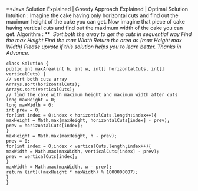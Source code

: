 **Java Solution Explained | Greedy Approach Explained | Optimal Solution
Intuition :
Imagine the cake having only horizontal cuts and find out the maximum height of the cake you can get. Now imagine that piece of cake having vertical cuts and find out the maximum width of the cake you can get.
Algorithm : **
​
*Sort both the array to get the cuts in sequential way
Find the max Height
Find the max Width
Return the area as (max Height  max Width)
Please upvote if this solution helps you to learn better. Thanks in Advance.*
​
```
class Solution {
public int maxArea(int h, int w, int[] horizontalCuts, int[] verticalCuts) {
// sort both cuts array
Arrays.sort(horizontalCuts);
Arrays.sort(verticalCuts);
// find the cake with maximum height and maximum width after cuts
long maxHeight = 0;
long maxWidth = 0;
int prev = 0;
for(int index = 0;index < horizontalCuts.length;index++){
maxHeight = Math.max(maxHeight, horizontalCuts[index] - prev);
prev = horizontalCuts[index];
}
maxHeight = Math.max(maxHeight, h - prev);
prev = 0;
for(int index = 0;index < verticalCuts.length;index++){
maxWidth = Math.max(maxWidth, verticalCuts[index] - prev);
prev = verticalCuts[index];
}
maxWidth = Math.max(maxWidth, w - prev);
return (int)((maxHeight * maxWidth) % 1000000007);
}
}
```